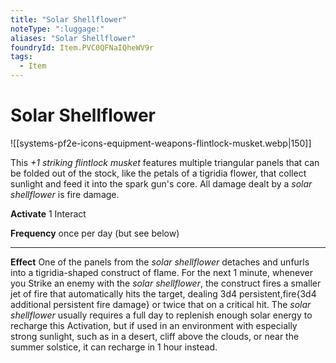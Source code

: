 ```yaml
---
title: "Solar Shellflower"
noteType: ":luggage:"
aliases: "Solar Shellflower"
foundryId: Item.PVC0QFNaIQheWV9r
tags:
  - Item
---
```


# Solar Shellflower
![[systems-pf2e-icons-equipment-weapons-flintlock-musket.webp|150]]

This _+1 striking flintlock musket_ features multiple triangular panels that can be folded out of the stock, like the petals of a tigridia flower, that collect sunlight and feed it into the spark gun's core. All damage dealt by a _solar shellflower_ is fire damage.

**Activate** 1 Interact

**Frequency** once per day (but see below)

* * *

**Effect** One of the panels from the _solar shellflower_ detaches and unfurls into a tigridia-shaped construct of flame. For the next 1 minute, whenever you Strike an enemy with the _solar shellflower_, the construct fires a smaller jet of fire that automatically hits the target, dealing 3d4 persistent,fire{3d4 additional persistent fire damage} or twice that on a critical hit. The _solar shellflower_ usually requires a full day to replenish enough solar energy to recharge this Activation, but if used in an environment with especially strong sunlight, such as in a desert, cliff above the clouds, or near the summer solstice, it can recharge in 1 hour instead.
